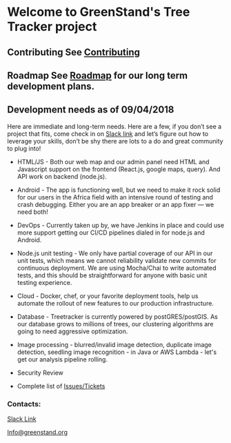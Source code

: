 # Welcome to GreenStand's Tree Tracker project

## Contributing See [Contributing](https://github.com/Greenstand/Development-Overview/blob/master/Contributing.md) 

## Roadmap See [Roadmap](https://github.com/Greenstand/Development-Overview/blob/master/Roadmap.md) for our long term development plans.

## Development needs as of 09/04/2018

Here are immediate and long-term needs. Here are a few, if you don’t see a project that fits, come check in on [Slack link](https://join.slack.com/t/greenstand/shared_invite/enQtMjcyMzgyMjk4NzU3LWZmNjM3YzY5N2Q0MzQ5YTM4OGZkMWJhM2U4MTkyYjI2NjhkN2YxNTRiMDIwNWQ5ZTVlNDczYzBjZmMxYzM2ZjU) and let’s figure out how to leverage your skills, don’t be shy there are lots to a do and great community to plug into!

- HTML/JS - Both our web map and our admin panel need HTML and Javascript support on the frontend (React.js, google maps, query).  And API work on backend (node.js).

- Android - The app is functioning well, but we need to make it rock solid for our users in the Africa field with an intensive round of testing and crash debugging.  Either you are an app breaker or an app fixer —  we need both!

- DevOps - Currently taken up by, we have Jenkins in place and could use more support getting our CI/CD pipelines dialed in for node.js and Android.

- Node.js unit testing - We only have partial coverage of our API in our unit tests, which means we cannot reliability validate new commits for continuous deployment.  We are using Mocha/Chai to write automated tests, and this should be straightforward for anyone with basic unit testing experience.

- Cloud - Docker, chef, or your favorite deployment tools, help us automate the rollout of new features to our production infrastructure.

- Database - Treetracker is currently powered by postGRES/postGIS.  As our database grows to millions of trees, our clustering algorithms are going to need aggressive optimization.

- Image processing - blurred/invalid image detection, duplicate image detection, seedling image recognition - in Java or AWS Lambda - let's get our analysis pipeline rolling.

- Security Review

- Complete list of [Issues/Tickets](https://github.com/Greenstand/Development-Overview/blob/master/Issues-lndex.md)

### Contacts: 
[Slack Link](https://join.slack.com/t/greenstand/shared_invite/enQtMjcyMzgyMjk4NzU3LWZmNjM3YzY5N2Q0MzQ5YTM4OGZkMWJhM2U4MTkyYjI2NjhkN2YxNTRiMDIwNWQ5ZTVlNDczYzBjZmMxYzM2ZjU)

Info@greenstand.org
